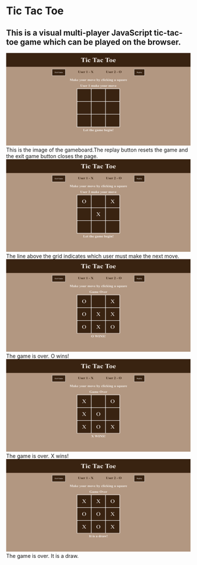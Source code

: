 # Tic Tac Toe
## This is a visual multi-player JavaScript tic-tac-toe game which can be played on the browser.
<img src="GAMEBOARD.png" alt="GAMEBOARD" width=500px height=250px>
This is the image of the gameboard.The replay button resets the game and the exit game button closes the page.
<img src="MOVE_INDICATOR.png" alt="MOVEINDICATOR" width=500px height=250px>
The line above the grid indicates which user must make the next move.
<img src="O-WINS.png" alt="O-WINS" width=500px height=250px>
The game is over. O wins!
<img src="X-WINS.png" alt="X-WINS" width=500px height=250px>
The game is over. X wins!
<img src="DRAW.png" alt="DRAW" width=500px height=250px>
The game is over. It is a draw.
